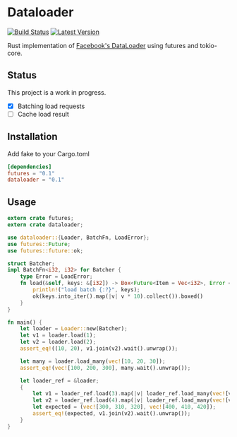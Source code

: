 # Dataloader
[![Build Status](https://travis-ci.org/cksac/dataloader-rs.svg?branch=master)](https://travis-ci.org/cksac/dataloader-rs)
[![Latest Version](https://img.shields.io/crates/v/dataloader.svg)](https://crates.io/crates/dataloader)

Rust implementation of [Facebook's DataLoader](https://github.com/facebook/dataloader) using futures and tokio-core.

## Status
This project is a work in progress.
 - [x] Batching load requests
 - [ ] Cache load result

## Installation
Add fake to your Cargo.toml
```toml
[dependencies]
futures = "0.1"
dataloader = "0.1"
```

## Usage
```rust
extern crate futures;
extern crate dataloader;

use dataloader::{Loader, BatchFn, LoadError};
use futures::Future;
use futures::future::ok;

struct Batcher;
impl BatchFn<i32, i32> for Batcher {
    type Error = LoadError;
    fn load(&self, keys: &[i32]) -> Box<Future<Item = Vec<i32>, Error = Self::Error>> {
        println!("load batch {:?}", keys);
        ok(keys.into_iter().map(|v| v * 10).collect()).boxed()
    }
}

fn main() {
    let loader = Loader::new(Batcher);
    let v1 = loader.load(1);
    let v2 = loader.load(2);
    assert_eq!((10, 20), v1.join(v2).wait().unwrap());

    let many = loader.load_many(vec![10, 20, 30]);
    assert_eq!(vec![100, 200, 300], many.wait().unwrap());

    let loader_ref = &loader;
    {
        let v1 = loader_ref.load(3).map(|v| loader_ref.load_many(vec![v, v + 1, v + 2]).wait().unwrap());
        let v2 = loader_ref.load(4).map(|v| loader_ref.load_many(vec![v, v + 1, v + 2]).wait().unwrap());
        let expected = (vec![300, 310, 320], vec![400, 410, 420]);
        assert_eq!(expected, v1.join(v2).wait().unwrap());
    }
}
```